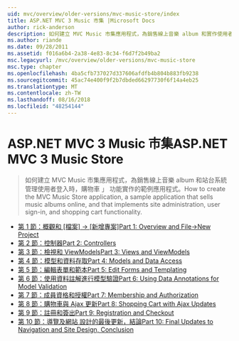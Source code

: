 ```yaml
---
uid: mvc/overview/older-versions/mvc-music-store/index
title: ASP.NET MVC 3 Music 市集 |Microsoft Docs
author: rick-anderson
description: 如何建立 MVC Music 市集應用程式，為銷售線上音樂 album 和實作使用者登入的網站管理 中的範例應用程式...
ms.author: riande
ms.date: 09/28/2011
ms.assetid: f016a6b4-2a38-4e83-8c34-f6d7f2b49ba2
msc.legacyurl: /mvc/overview/older-versions/mvc-music-store
msc.type: chapter
ms.openlocfilehash: 4ba5cfb737027d337606afdfb4b804b883fb9238
ms.sourcegitcommit: 45ac74e400f9f2b7dbded66297730f6f14a4eb25
ms.translationtype: MT
ms.contentlocale: zh-TW
ms.lasthandoff: 08/16/2018
ms.locfileid: "48254144"
---
```

<a name="aspnet-mvc-3-music-store"></a><span data-ttu-id="1839b-103">ASP.NET MVC 3 Music 市集</span><span class="sxs-lookup"><span data-stu-id="1839b-103">ASP.NET MVC 3 Music Store</span></span>
====================
> <span data-ttu-id="1839b-104">如何建立 MVC Music 市集應用程式，為銷售線上音樂 album 和站台系統管理使用者登入時，購物車 」 功能實作的範例應用程式。</span><span class="sxs-lookup"><span data-stu-id="1839b-104">How to create the MVC Music Store application, a sample application that sells music albums online, and that implements site administration, user sign-in, and shopping cart functionality.</span></span>


- <span data-ttu-id="1839b-105">[第 1 節：概觀和 [檔案] -> [新增專案]](mvc-music-store-part-1.md)</span><span class="sxs-lookup"><span data-stu-id="1839b-105">[Part 1: Overview and File->New Project](mvc-music-store-part-1.md)</span></span>
- [<span data-ttu-id="1839b-106">第 2 節：控制器</span><span class="sxs-lookup"><span data-stu-id="1839b-106">Part 2: Controllers</span></span>](mvc-music-store-part-2.md)
- [<span data-ttu-id="1839b-107">第 3 節：檢視和 ViewModels</span><span class="sxs-lookup"><span data-stu-id="1839b-107">Part 3: Views and ViewModels</span></span>](mvc-music-store-part-3.md)
- [<span data-ttu-id="1839b-108">第 4 節：模型和資料存取</span><span class="sxs-lookup"><span data-stu-id="1839b-108">Part 4: Models and Data Access</span></span>](mvc-music-store-part-4.md)
- [<span data-ttu-id="1839b-109">第 5 節：編輯表單和範本</span><span class="sxs-lookup"><span data-stu-id="1839b-109">Part 5: Edit Forms and Templating</span></span>](mvc-music-store-part-5.md)
- [<span data-ttu-id="1839b-110">第 6 節：使用資料註解進行模型驗證</span><span class="sxs-lookup"><span data-stu-id="1839b-110">Part 6: Using Data Annotations for Model Validation</span></span>](mvc-music-store-part-6.md)
- [<span data-ttu-id="1839b-111">第 7 節：成員資格和授權</span><span class="sxs-lookup"><span data-stu-id="1839b-111">Part 7: Membership and Authorization</span></span>](mvc-music-store-part-7.md)
- [<span data-ttu-id="1839b-112">第 8 節：購物車與 Ajax 更新</span><span class="sxs-lookup"><span data-stu-id="1839b-112">Part 8: Shopping Cart with Ajax Updates</span></span>](mvc-music-store-part-8.md)
- [<span data-ttu-id="1839b-113">第 9 節：註冊和簽出</span><span class="sxs-lookup"><span data-stu-id="1839b-113">Part 9: Registration and Checkout</span></span>](mvc-music-store-part-9.md)
- [<span data-ttu-id="1839b-114">第 10 節：導覽及網站 設計的最後更新，結論</span><span class="sxs-lookup"><span data-stu-id="1839b-114">Part 10: Final Updates to Navigation and Site Design, Conclusion</span></span>](mvc-music-store-part-10.md)
